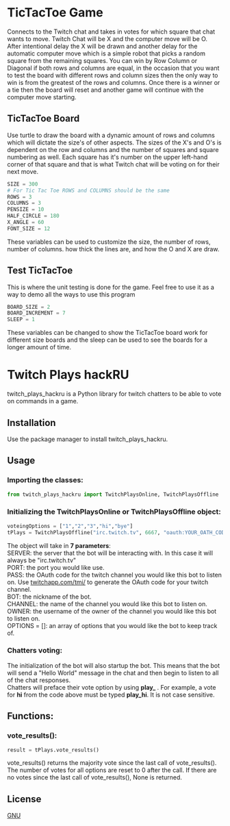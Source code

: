 # TicTacToe Game

Connects to the Twitch chat and takes in votes for which square that chat wants to move. Twitch Chat will be X and the 
computer move will be O. After intentional delay the X will be drawn and another delay for the automatic computer move
which is a simple robot that picks a random square from the remaining squares. You can win by Row Column or Diagonal if 
both rows and columns are equal, in the occasion that you want to test the board with different rows and column sizes
then the only way to win is from the greatest of the rows and columns. Once there is a winner or a tie then the board
will reset and another game will continue with the computer move starting.

## TicTacToe Board

Use turtle to draw the board with a dynamic amount of rows and columns which will dictate the size's of other aspects.
The sizes of the X's and O's is dependent on the row and columns and the number of squares and square numbering as well.
Each square has it's number on the upper left-hand corner of that square and that is what Twitch chat will be voting on 
for their next move.
```python
SIZE = 300
# For Tic Tac Toe ROWS and COLUMNS should be the same
ROWS = 3
COLUMNS = 3
PENSIZE = 10
HALF_CIRCLE = 180
X_ANGLE = 60
FONT_SIZE = 12
```
These variables can be used to customize the size, the number of rows, number of columns. how thick the lines are,
and how the O and X are draw.

## Test TicTacToe 
This is where the unit testing is done for the game. Feel free to use it as a way to demo all the ways to use this 
program
```python
BOARD_SIZE = 2
BOARD_INCREMENT = 7
SLEEP = 1
```
These variables can be changed to show the TicTacToe board work for different size boards and the sleep can be used to
see the boards for a longer amount of time. 

# Twitch Plays hackRU
twitch_plays_hackru is a Python library for twitch chatters to be able to vote on commands in a game.

## Installation

Use the package manager to install twitch_plays_hackru.

## Usage

### Importing the classes:
```python
from twitch_plays_hackru import TwitchPlaysOnline, TwitchPlaysOffline
```

### Initializing the TwitchPlaysOnline or TwitchPlaysOffline object: 
```python
voteingOptions = ["1","2","3","hi","bye"]
tPlays = TwitchPlaysOffline("irc.twitch.tv", 6667, "oauth:YOUR_OATH_CODE_HERE", "TwitchBot", "YOUR_CHANNEL_NAME_HERE", "YOUR_CHANNEL_NAME_HERE", voteingOptions)
```

The object will take in **7 parameters**:\
SERVER: the server that the bot will be interacting with. In this case it will always be "irc.twitch.tv"\
PORT: the port you would like use.\
PASS: the OAuth code for the twitch channel you would like this bot to listen on. Use [twitchapp.com/tmi/](https://twitchapps.com/tmi/) to generate the OAuth code for your twitch channel.\
BOT: the nickname of the bot.\
CHANNEL: the name of the channel you would like this bot to listen on.\
OWNER: the username of the owner of the channel you would like this bot to listen on.\
OPTIONS = []: an array of options that you would like the bot to keep track of.

### Chatters voting:
The initialization of the bot will also startup the bot. This means that the bot will send a "Hello World" message in the chat and then begin to listen to all of the chat responses.\
Chatters will preface their vote option by using **play_**
. For example, a vote for **hi** from the code above must be typed **play_hi**. It is not case sensitive.

## Functions:
### vote_results():
```python
result = tPlays.vote_results()
```
vote_results() returns the majority vote since the last call of vote_results(). The number of votes for all options are reset to 0 after the call. If there are no votes since the last call of vote_results(), None is returned.

## License
[GNU](https://choosealicense.com/licenses/agpl-3.0/)